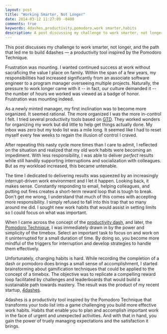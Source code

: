 ```yaml
---
layout: post
title: "Working Smarter, Not Longer"
date: 2014-03-12 11:27:09 -0400
comments: true
keywords: 4dashes,productivity,pomodoro,work smarter,habits
description: A post discussing my challenge to work smarter, not longer, and the path that led me to build 4dashes -- a productivity tool inspired by the Pomodoro Technique.
---
```


This post discusses my challenge to work smarter, not longer, and the path that
led me to build 4dashes &mdash; a productivity tool inspired by the Pomodoro
Technique.

<!-- more -->

Frustration was mounting. I wanted continued success at work without
sacraficing the value I place on family. Within the span of a few years, my
responsibilities had increased significantly from an associate software
engineer to a program manager overseeing multiple projects. Naturally, the
pressure to work longer came with it -- in fact, our culture demanded it -- the
number of hours we worked was viewed as a badge of honor.
Frustration was mounting indeed.

As a newly minted manager, my first inclination was to become more organized. 
It seemed rational. The more organized I was the more in-control I felt. I tried
several productivity tools based on [GTD][1]. They worked wonders for organizing
my work but did little to help get things actually done. My inbox was zero but my
todo list was a mile long. It seemed like I had to reset myself every few weeks
to regain the illusion of control I craved. 

After repeating this nasty cycle more times than I care to admit, I reflected on
the situation and realized that my old work habits were becoming an impediment.
With less responsibility, I was able to deliver *perfect* results while still
handily supporting interruptions and socialization with colleagues.
But as my workload increased, this became untenable. 

The time I dedicated to delivering results was squeezed by an increasingly
interrupt-driven work environment and I let it happen. Looking back,
it makes sense. Constantly responding to email, helping colleagues, and
putting out fires creates a short-term reward loop that is tough to break.
Don't get me wrong, I understand that much of this comes with accepting more
responsibility. I simply refused to fall into this trap that so many around me
did. I sought new work habits that would assist in setting limits so I could
focus on what was important.

When I came across the concept of the [productivity dash][2], and later, the
[Pomodoro Technique][3], I was immediately drawn in by the power and simplicity
of the timebox. Select an important task to focus on and work on it
uninterrupted for a small duration of time. By doing so, you become more
mindful of the triggers for interruption and develop strategies to handle
them effectively. 

Unfortunately, changing habits is hard. While recording the completion of
a dash or pomodoro does brings a small sense of accomplishment, I started
brainstorming about gamification techniques that could be applied to the
concept of a timebox. The objective was to replicate a compelling reward
loop facilitated by challenges and leaderboards that would build a 
sustainable path towards mastery. The result was the product of my recent
startup, [4dashes][4].

4dashes is a productivity tool inspired by the Pomodoro Technique that
transforms your todo list into a game challenging you build more effective
work habits. Habits that enable you to plan and accomplish important work
in the face of urgent and unexpected activities. And with that in hand,
you gain the power of truely managing expectations and the satisfaction it
brings. 

[1]: http://www.43folders.com/2004/09/08/getting-started-with-getting-things-done
[2]: http://www.43folders.com/2005/09/08/kick-procrastinations-ass-run-a-dash
[3]: http://pomodorotechnique.com
[4]: https://4dashes.com
